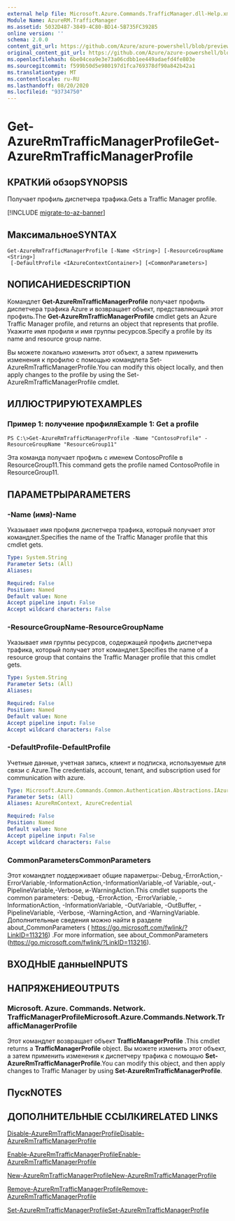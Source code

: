 ```yaml
---
external help file: Microsoft.Azure.Commands.TrafficManager.dll-Help.xml
Module Name: AzureRM.TrafficManager
ms.assetid: 5032D487-3849-4C80-BD14-5B735FC39285
online version: ''
schema: 2.0.0
content_git_url: https://github.com/Azure/azure-powershell/blob/preview/src/ResourceManager/TrafficManager/Commands.TrafficManager2/help/Get-AzureRmTrafficManagerProfile.md
original_content_git_url: https://github.com/Azure/azure-powershell/blob/preview/src/ResourceManager/TrafficManager/Commands.TrafficManager2/help/Get-AzureRmTrafficManagerProfile.md
ms.openlocfilehash: 6be04cea9e3e73a06cdbb1ee449adaefd4fe803e
ms.sourcegitcommit: f599b50d5e980197d1fca769378df90a842b42a1
ms.translationtype: MT
ms.contentlocale: ru-RU
ms.lasthandoff: 08/20/2020
ms.locfileid: "93734750"
---
```

# <span data-ttu-id="a1943-101">Get-AzureRmTrafficManagerProfile</span><span class="sxs-lookup"><span data-stu-id="a1943-101">Get-AzureRmTrafficManagerProfile</span></span>

## <span data-ttu-id="a1943-102">КРАТКИй обзор</span><span class="sxs-lookup"><span data-stu-id="a1943-102">SYNOPSIS</span></span>
<span data-ttu-id="a1943-103">Получает профиль диспетчера трафика.</span><span class="sxs-lookup"><span data-stu-id="a1943-103">Gets a Traffic Manager profile.</span></span>

[!INCLUDE [migrate-to-az-banner](../../includes/migrate-to-az-banner.md)]

## <span data-ttu-id="a1943-104">Максимальное</span><span class="sxs-lookup"><span data-stu-id="a1943-104">SYNTAX</span></span>

```
Get-AzureRmTrafficManagerProfile [-Name <String>] [-ResourceGroupName <String>]
 [-DefaultProfile <IAzureContextContainer>] [<CommonParameters>]
```

## <span data-ttu-id="a1943-105">NОПИСАНИЕ</span><span class="sxs-lookup"><span data-stu-id="a1943-105">DESCRIPTION</span></span>
<span data-ttu-id="a1943-106">Командлет **Get-AzureRmTrafficManagerProfile** получает профиль диспетчера трафика Azure и возвращает объект, представляющий этот профиль.</span><span class="sxs-lookup"><span data-stu-id="a1943-106">The **Get-AzureRmTrafficManagerProfile** cmdlet gets an Azure Traffic Manager profile, and returns an object that represents that profile.</span></span>
<span data-ttu-id="a1943-107">Укажите имя профиля и имя группы ресурсов.</span><span class="sxs-lookup"><span data-stu-id="a1943-107">Specify a profile by its name and resource group name.</span></span>

<span data-ttu-id="a1943-108">Вы можете локально изменить этот объект, а затем применить изменения к профилю с помощью командлета Set-AzureRmTrafficManagerProfile.</span><span class="sxs-lookup"><span data-stu-id="a1943-108">You can modify this object locally, and then apply changes to the profile by using the Set-AzureRmTrafficManagerProfile cmdlet.</span></span>

## <span data-ttu-id="a1943-109">ИЛЛЮСТРИРУЮТ</span><span class="sxs-lookup"><span data-stu-id="a1943-109">EXAMPLES</span></span>

### <span data-ttu-id="a1943-110">Пример 1: получение профиля</span><span class="sxs-lookup"><span data-stu-id="a1943-110">Example 1: Get a profile</span></span>
```
PS C:\>Get-AzureRmTrafficManagerProfile -Name "ContosoProfile" -ResourceGroupName "ResourceGroup11"
```

<span data-ttu-id="a1943-111">Эта команда получает профиль с именем ContosoProfile в ResourceGroup11.</span><span class="sxs-lookup"><span data-stu-id="a1943-111">This command gets the profile named ContosoProfile in ResourceGroup11.</span></span>

## <span data-ttu-id="a1943-112">ПАРАМЕТРЫ</span><span class="sxs-lookup"><span data-stu-id="a1943-112">PARAMETERS</span></span>

### <span data-ttu-id="a1943-113">-Name (имя)</span><span class="sxs-lookup"><span data-stu-id="a1943-113">-Name</span></span>
<span data-ttu-id="a1943-114">Указывает имя профиля диспетчера трафика, который получает этот командлет.</span><span class="sxs-lookup"><span data-stu-id="a1943-114">Specifies the name of the Traffic Manager profile that this cmdlet gets.</span></span>

```yaml
Type: System.String
Parameter Sets: (All)
Aliases: 

Required: False
Position: Named
Default value: None
Accept pipeline input: False
Accept wildcard characters: False
```

### <span data-ttu-id="a1943-115">-ResourceGroupName</span><span class="sxs-lookup"><span data-stu-id="a1943-115">-ResourceGroupName</span></span>
<span data-ttu-id="a1943-116">Указывает имя группы ресурсов, содержащей профиль диспетчера трафика, который получает этот командлет.</span><span class="sxs-lookup"><span data-stu-id="a1943-116">Specifies the name of a resource group that contains the Traffic Manager profile that this cmdlet gets.</span></span>

```yaml
Type: System.String
Parameter Sets: (All)
Aliases: 

Required: False
Position: Named
Default value: None
Accept pipeline input: False
Accept wildcard characters: False
```

### <span data-ttu-id="a1943-117">-DefaultProfile</span><span class="sxs-lookup"><span data-stu-id="a1943-117">-DefaultProfile</span></span>
<span data-ttu-id="a1943-118">Учетные данные, учетная запись, клиент и подписка, используемые для связи с Azure.</span><span class="sxs-lookup"><span data-stu-id="a1943-118">The credentials, account, tenant, and subscription used for communication with azure.</span></span>

```yaml
Type: Microsoft.Azure.Commands.Common.Authentication.Abstractions.IAzureContextContainer
Parameter Sets: (All)
Aliases: AzureRmContext, AzureCredential

Required: False
Position: Named
Default value: None
Accept pipeline input: False
Accept wildcard characters: False
```

### <span data-ttu-id="a1943-119">CommonParameters</span><span class="sxs-lookup"><span data-stu-id="a1943-119">CommonParameters</span></span>
<span data-ttu-id="a1943-120">Этот командлет поддерживает общие параметры:-Debug,-ErrorAction,-ErrorVariable,-InformationAction,-InformationVariable,-of Variable,-out,-PipelineVariable,-Verbose, и-WarningAction.</span><span class="sxs-lookup"><span data-stu-id="a1943-120">This cmdlet supports the common parameters: -Debug, -ErrorAction, -ErrorVariable, -InformationAction, -InformationVariable, -OutVariable, -OutBuffer, -PipelineVariable, -Verbose, -WarningAction, and -WarningVariable.</span></span> <span data-ttu-id="a1943-121">Дополнительные сведения можно найти в разделе about_CommonParameters ( https://go.microsoft.com/fwlink/?LinkID=113216) .</span><span class="sxs-lookup"><span data-stu-id="a1943-121">For more information, see about_CommonParameters (https://go.microsoft.com/fwlink/?LinkID=113216).</span></span>

## <span data-ttu-id="a1943-122">ВХОДНЫЕ данные</span><span class="sxs-lookup"><span data-stu-id="a1943-122">INPUTS</span></span>

## <span data-ttu-id="a1943-123">НАПРЯЖЕНИЕ</span><span class="sxs-lookup"><span data-stu-id="a1943-123">OUTPUTS</span></span>

### <span data-ttu-id="a1943-124">Microsoft. Azure. Commands. Network. TrafficManagerProfile</span><span class="sxs-lookup"><span data-stu-id="a1943-124">Microsoft.Azure.Commands.Network.TrafficManagerProfile</span></span>
<span data-ttu-id="a1943-125">Этот командлет возвращает объект **TrafficManagerProfile** .</span><span class="sxs-lookup"><span data-stu-id="a1943-125">This cmdlet returns a **TrafficManagerProfile** object.</span></span>
<span data-ttu-id="a1943-126">Вы можете изменить этот объект, а затем применить изменения к диспетчеру трафика с помощью **Set-AzureRmTrafficManagerProfile**.</span><span class="sxs-lookup"><span data-stu-id="a1943-126">You can modify this object, and then apply changes to Traffic Manager by using **Set-AzureRmTrafficManagerProfile**.</span></span>

## <span data-ttu-id="a1943-127">Пуск</span><span class="sxs-lookup"><span data-stu-id="a1943-127">NOTES</span></span>

## <span data-ttu-id="a1943-128">ДОПОЛНИТЕЛЬНЫЕ ССЫЛКИ</span><span class="sxs-lookup"><span data-stu-id="a1943-128">RELATED LINKS</span></span>

[<span data-ttu-id="a1943-129">Disable-AzureRmTrafficManagerProfile</span><span class="sxs-lookup"><span data-stu-id="a1943-129">Disable-AzureRmTrafficManagerProfile</span></span>](./Disable-AzureRmTrafficManagerProfile.md)

[<span data-ttu-id="a1943-130">Enable-AzureRmTrafficManagerProfile</span><span class="sxs-lookup"><span data-stu-id="a1943-130">Enable-AzureRmTrafficManagerProfile</span></span>](./Enable-AzureRmTrafficManagerProfile.md)

[<span data-ttu-id="a1943-131">New-AzureRmTrafficManagerProfile</span><span class="sxs-lookup"><span data-stu-id="a1943-131">New-AzureRmTrafficManagerProfile</span></span>](./New-AzureRmTrafficManagerProfile.md)

[<span data-ttu-id="a1943-132">Remove-AzureRmTrafficManagerProfile</span><span class="sxs-lookup"><span data-stu-id="a1943-132">Remove-AzureRmTrafficManagerProfile</span></span>](./Remove-AzureRmTrafficManagerProfile.md)

[<span data-ttu-id="a1943-133">Set-AzureRmTrafficManagerProfile</span><span class="sxs-lookup"><span data-stu-id="a1943-133">Set-AzureRmTrafficManagerProfile</span></span>](./Set-AzureRmTrafficManagerProfile.md)



